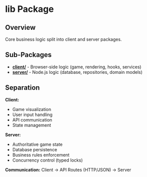# lib Package

## Overview
Core business logic split into client and server packages.

## Sub-Packages

- **[client/](lib-client.md)** - Browser-side logic (game, rendering, hooks, services)
- **[server/](lib-server.md)** - Node.js logic (database, repositories, domain models)

## Separation

**Client:**
- Game visualization
- User input handling
- API communication
- State management

**Server:**
- Authoritative game state
- Database persistence
- Business rules enforcement
- Concurrency control (typed locks)

**Communication:** Client → API Routes (HTTP/JSON) → Server
